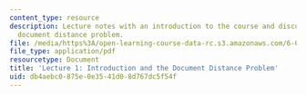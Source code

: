 ```yaml
---
content_type: resource
description: Lecture notes with an introduction to the course and discussion of the
  document distance problem.
file: /media/https%3A/open-learning-course-data-rc.s3.amazonaws.com/6-006-introduction-to-algorithms-spring-2008/db4aebc0875e0e3541d08d767dc5f54f_lec1.pdf
file_type: application/pdf
resourcetype: Document
title: 'Lecture 1: Introduction and the Document Distance Problem'
uid: db4aebc0-875e-0e35-41d0-8d767dc5f54f
---
```

